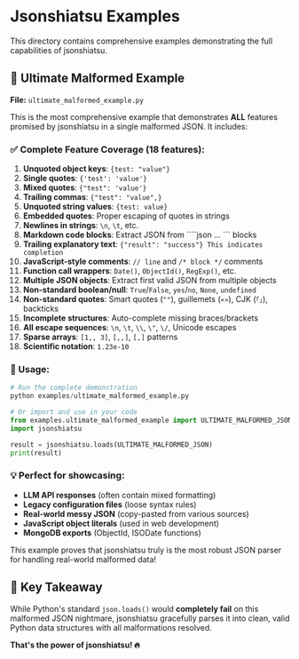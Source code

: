 # Jsonshiatsu Examples

This directory contains comprehensive examples demonstrating the full capabilities of jsonshiatsu.

## 🌟 Ultimate Malformed Example

**File:** `ultimate_malformed_example.py`

This is the most comprehensive example that demonstrates **ALL** features promised by jsonshiatsu in a single malformed JSON. It includes:

### ✅ Complete Feature Coverage (18 features):

1. **Unquoted object keys**: `{test: "value"}`
2. **Single quotes**: `{'test': 'value'}`  
3. **Mixed quotes**: `{"test": 'value'}`
4. **Trailing commas**: `{"test": "value",}`
5. **Unquoted string values**: `{test: value}`
6. **Embedded quotes**: Proper escaping of quotes in strings
7. **Newlines in strings**: `\n`, `\t`, etc.
8. **Markdown code blocks**: Extract JSON from ````json ... ``` blocks
9. **Trailing explanatory text**: `{"result": "success"} This indicates completion`
10. **JavaScript-style comments**: `// line` and `/* block */` comments
11. **Function call wrappers**: `Date()`, `ObjectId()`, `RegExp()`, etc.
12. **Multiple JSON objects**: Extract first valid JSON from multiple objects
13. **Non-standard boolean/null**: `True`/`False`, `yes`/`no`, `None`, `undefined`
14. **Non-standard quotes**: Smart quotes (`""`), guillemets (`«»`), CJK (`「」`), backticks
15. **Incomplete structures**: Auto-complete missing braces/brackets
16. **All escape sequences**: `\n`, `\t`, `\\`, `\"`, `\/`, Unicode escapes
17. **Sparse arrays**: `[1,, 3]`, `[,,]`, `[,]` patterns
18. **Scientific notation**: `1.23e-10`

### 🚀 Usage:

```python
# Run the complete demonstration
python examples/ultimate_malformed_example.py

# Or import and use in your code
from examples.ultimate_malformed_example import ULTIMATE_MALFORMED_JSON, get_parsed_result
import jsonshiatsu

result = jsonshiatsu.loads(ULTIMATE_MALFORMED_JSON)
print(result)
```

### 💡 Perfect for showcasing:

- **LLM API responses** (often contain mixed formatting)
- **Legacy configuration files** (loose syntax rules)  
- **Real-world messy JSON** (copy-pasted from various sources)
- **JavaScript object literals** (used in web development)
- **MongoDB exports** (ObjectId, ISODate functions)

This example proves that jsonshiatsu truly is the most robust JSON parser for handling real-world malformed data!

## 🎯 Key Takeaway

While Python's standard `json.loads()` would **completely fail** on this malformed JSON nightmare, jsonshiatsu gracefully parses it into clean, valid Python data structures with all malformations resolved.

**That's the power of jsonshiatsu! 🔥**